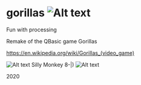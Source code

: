 
# gorillas ![Alt text](gorilla.png?raw=true "Gorillas") 
Fun with processing

Remake of the QBasic game Gorillas 

https://en.wikipedia.org/wiki/Gorillas_(video_game)

![Alt text](http://i.imgur.com/YrBXK79.pngraw=true "Gorilla playing on buildings") 
Silly Monkey 8-|) ![Alt text](http://i.imgur.com/EaSkuBT.png?raw=true "Gorillas") 


2020
